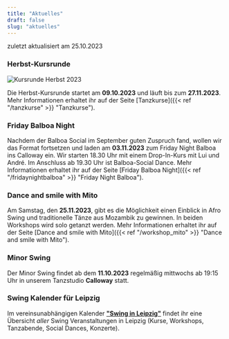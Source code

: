 ```yaml
---
title: "Aktuelles"
draft: false
slug: "aktuelles"
---
```


zuletzt aktualisiert am 25.10.2023

### Herbst-Kursrunde
![Kursrunde Herbst 2023](../slider_kurse_herbst_2023.png)

Die Herbst-Kursrunde startet am **09.10.2023** und läuft bis zum **27.11.2023**. Mehr Informationen erhaltet ihr auf der Seite [Tanzkurse]({{< ref "/tanzkurse" >}} "Tanzkurse").

### Friday Balboa Night
Nachdem der Balboa Social im September guten Zuspruch fand, wollen wir das Format fortsetzen und laden am **03.11.2023** zum Friday Night Balboa ins Calloway ein. Wir starten 18.30 Uhr mit einem Drop-In-Kurs mit Lui und André. Im Anschluss ab 19.30 Uhr ist Balboa-Social Dance.  Mehr Informationen erhaltet ihr auf der Seite [Friday Balboa Night]({{< ref "/fridaynightbalboa" >}} "Friday Night Balboa").

### Dance and smile with Mito
Am Samstag, den **25.11.2023**, gibt es die Möglichkeit einen Einblick in Afro Swing und traditionelle Tänze aus Mozambik zu gewinnen. In beiden Workshops wird solo getanzt werden. Mehr Informationen erhaltet ihr auf der Seite [Dance and smile with Mito]({{< ref "/workshop_mito" >}} "Dance and smile with Mito"). 

### Minor Swing
Der Minor Swing findet ab dem **11.10.2023** regelmäßig mittwochs ab 19:15 Uhr in unserem Tanzstudio **Calloway** statt.

### Swing Kalender für Leipzig
Im vereinsunabhängigen Kalender [**"Swing in Leipzig"**](https://kalender.digital/0c529f4b4448ea55b992) findet ihr eine Übersicht *aller* Swing Veranstaltungen in Leipzig (Kurse, Workshops, Tanzabende, Social Dances, Konzerte).
